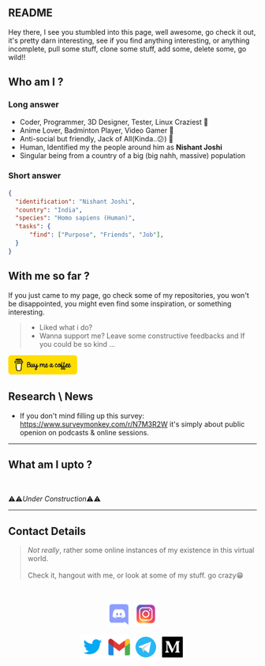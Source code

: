 ## README 
Hey there, I see you stumbled into this page, well awesome, go check it out, it's pretty darn interesting, see if you find anything interesting, or anything incomplete, pull some stuff, clone some stuff, add some, delete some, go wild!!

## Who am I ?
### Long answer
- Coder, Programmer, 3D Designer, Tester, Linux Craziest 🤖
- Anime Lover, Badminton Player, Video Gamer 👾
- Anti-social but friendly, Jack of All(Kinda..😕) 🦕
- Human, Identified my the people around him as **Nishant Joshi**
- Singular being from a country of a big (big nahh, massive) population
### Short answer
```json
{
  "identification": "Nishant Joshi",
  "country": "India",
  "species": "Homo sapiens (Human)",
  "tasks": {
      "find": ["Purpose", "Friends", "Job"],
  }
}
```
## With me so far ?
If you just came to my page, go check some of my repositories, you won't be disappointed, you might even find some inspiration, or something interesting.
<br>
> - Liked what i do?
> - Wanna support me?
> Leave some constructive feedbacks and 
> If you could be so kind ...

<a href="https://www.buymeacoffee.com/nishantjoshi" title="Buy me a coffee"><img src="./assets/images/buymeacoffee.png" width="140vw"></a>

## Research \ News
- If you don't mind filling up this survey: https://www.surveymonkey.com/r/N7M3R2W it's simply about public openion on podcasts & online sessions.

---
## What am I upto ?
<br>

⚠⚠*Under Construction*⚠⚠

<!---
NishantJoshi00/NishantJoshi00 is a ✨ special ✨ repository because its `README.md` (this file) appears on your GitHub profile.
You can click the Preview link to take a look at your changes.
--->

---
## Contact Details
> *Not really*, rather some online instances of my existence in this virtual world.
> <br>
> <br>
> Check it, hangout with me, or look at some of my stuff. go crazy😁

<br>
<p align="center">
  <a href="https://discordapp.com/users/595165712281239569" title="Discord"><img src="./assets/images/discord.png" width="50vw"></a>
  <a href="https://www.instagram.com/nishantjosh" title="Instagram"><img src="./assets/images/instagram.png" width="50vw"></a>
</p>

<p align="center">
  <a href="https://twitter.com/joshinishant_1" title="Twitter"><img src="./assets/images/twitter.png" width="50vw"></a>
  <a href="mailto:nishantjo.12@gmail.com" title="Gmail"><img src="./assets/images/gmail.png" width="50vw"></a>
  <a href="https://t.me/NishantJ0shi" title="Telegram"><img src="./assets/images/telegram.png" width="50vw"></a>
  <a href="https://joshinishant.medium.com/" title="Medium"><img src="./assets/images/medium.png" width="50vw"></a>
</p>
